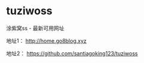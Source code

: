# tuziwoss
涂紫窝ss - 最新可用网址

地址1： http://home.go8blog.xyz

地址2： https://github.com/santiagoking123/tuziwoss

